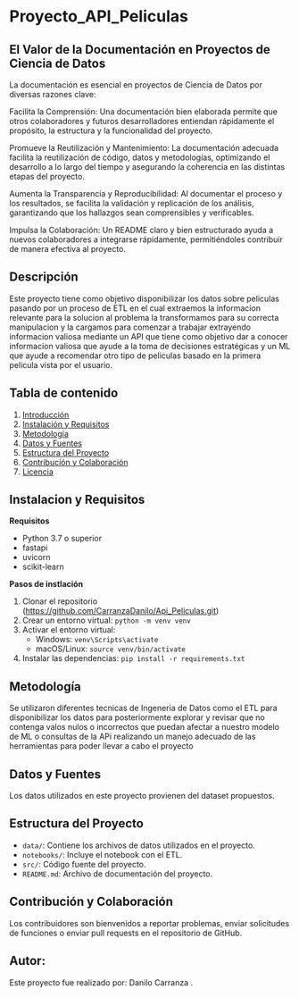 # Proyecto_API_Peliculas

## El Valor de la Documentación en Proyectos de Ciencia de Datos

La documentación es esencial en proyectos de Ciencia de Datos por diversas razones clave:

Facilita la Comprensión: Una documentación bien elaborada permite que otros colaboradores y futuros desarrolladores entiendan rápidamente el propósito, la estructura y la funcionalidad del proyecto.

Promueve la Reutilización y Mantenimiento: La documentación adecuada facilita la reutilización de código, datos y metodologías, optimizando el desarrollo a lo largo del tiempo y asegurando la coherencia en las distintas etapas del proyecto.

Aumenta la Transparencia y Reproducibilidad: Al documentar el proceso y los resultados, se facilita la validación y replicación de los análisis, garantizando que los hallazgos sean comprensibles y verificables.

Impulsa la Colaboración: Un README claro y bien estructurado ayuda a nuevos colaboradores a integrarse rápidamente, permitiéndoles contribuir de manera efectiva al proyecto.

## Descripción
Este proyecto tiene como objetivo disponibilizar los datos sobre peliculas pasando por un proceso de ETL en el cual extraemos la informacion relevante para la solucion al problema la transformamos para su correcta manipulacion y la cargamos para comenzar a trabajar extrayendo informacion valiosa mediante un API que tiene como objetivo dar a conocer informacion valiosa que ayude a la toma de decisiones estratégicas y un ML que ayude a recomendar otro tipo de peliculas basado en la primera pelicula vista por el usuario.

## Tabla de contenido 
1. [Introducción](#introducción)
2. [Instalación y Requisitos](#instalación-y-requisitos)
3. [Metodología](#metodología)
4. [Datos y Fuentes](#datos-y-fuentes)
5. [Estructura del Proyecto](#estructura-del-proyecto)
6. [Contribución y Colaboración](#contribución-y-colaboración)
7. [Licencia](#licencia)

## Instalacion y Requisitos 
**Requisitos**
- Python 3.7 o superior
- fastapi
- uvicorn
- scikit-learn

**Pasos de instlación**
1. Clonar el repositorio (https://github.com/CarranzaDanilo/Api_Peliculas.git)
2. Crear un entorno virtual: `python -m venv venv`
3. Activar el entorno virtual:
   - Windows: `venv\Scripts\activate`
   - macOS/Linux: `source venv/bin/activate`
4. Instalar las dependencias: `pip install -r requirements.txt`
   
## Metodología
Se utilizaron diferentes tecnicas de Ingeneria de Datos como el ETL para disponibilizar los datos para posteriormente explorar y revisar que no contenga valos nulos o incorrectos que puedan afectar a nuestro modelo de ML o consultas de la APi realizando un manejo adecuado de las herramientas para poder llevar a cabo el proyecto

## Datos y Fuentes
Los datos utilizados en este proyecto provienen del dataset propuestos.

## Estructura del Proyecto
- `data/`: Contiene los archivos de datos utilizados en el proyecto.
- `notebooks/`: Incluye el notebook con el ETL.
- `src/`: Código fuente del proyecto.
- `README.md`: Archivo de documentación del proyecto.

## Contribución y Colaboración
Los contribuidores son bienvenidos a reportar problemas, enviar solicitudes de funciones o enviar pull requests en el repositorio de GitHub.

## Autor:
Este proyecto fue realizado por: Danilo Carranza .

